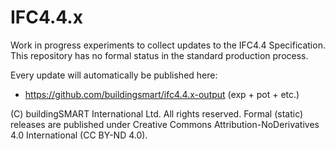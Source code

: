 IFC4.4.x
========

Work in progress experiments to collect updates to the IFC4.4 Specification. This repository has no formal status in the standard production process.

Every update will automatically be published here:
- https://github.com/buildingsmart/ifc4.4.x-output (exp + pot + etc.)

(C) buildingSMART International Ltd. All rights reserved. 
Formal (static) releases are published under Creative Commons Attribution-NoDerivatives 4.0 International (CC BY-ND 4.0).
